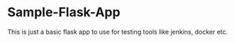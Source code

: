 # Sample-Flask-App
This is just a basic flask app to use for testing tools like jenkins, docker etc.
